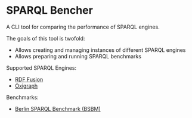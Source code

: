 SPARQL Bencher
==============

A CLI tool for comparing the performance of SPARQL engines.

The goals of this tool is twofold:
- Allows creating and managing instances of different SPARQL engines
- Allows preparing and running SPARQL benchmarks

Supported SPARQL Engines:
- [RDF Fusion](https://github.com/tobixdev/rdf-fusion)
- [Oxigraph](https://oxigraph.org/)

Benchmarks:
- [Berlin SPARQL Benchmark (BSBM)](http://wifo5-03.informatik.uni-mannheim.de/bizer/berlinsparqlbenchmark/)
